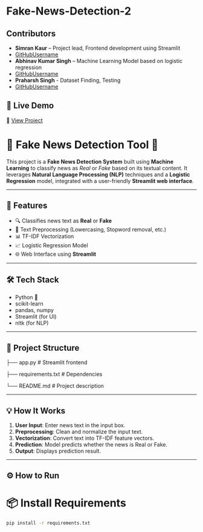 # Fake-News-Detection-2

## Contributors

- **Simran Kaur** – Project lead, Frontend development using Streamlit
- [GitHubUsername](https://github.com/simrankaurgulati2006) 
- **Abhinav Kumar Singh** – Machine Learning Model based on logistic regression
- [GitHubUsername](https://github.com/abhinav9444)
- **Praharsh Singh** - Dataset Finding, Testing
- [GitHubUsername](https://github.com/Praharshhh)

## 🚀 Live Demo
🔗 [View Project](
https://cw012-fake-news-detection-hm4bfnloearwldd7pucras.streamlit.app/)



# 📰 Fake News Detection Tool 🧠

This project is a **Fake News Detection System** built using **Machine Learning** to classify news as *Real* or *Fake* based on its textual content. It leverages **Natural Language Processing (NLP)** techniques and a **Logistic Regression** model, integrated with a user-friendly **Streamlit web interface**.

---

## 🚀 Features

- 🔍 Classifies news text as **Real** or **Fake**
- 🧹 Text Preprocessing (Lowercasing, Stopword removal, etc.)
- 📊 TF-IDF Vectorization
- 📈 Logistic Regression Model
- 🌐 Web Interface using **Streamlit**

---

## 🛠️ Tech Stack

- Python 🐍
- scikit-learn
- pandas, numpy
- Streamlit (for UI)
- nltk (for NLP)

---

## 📁 Project Structure

├── app.py # Streamlit frontend

├── requirements.txt # Dependencies

└── README.md # Project description


---

## 💡 How It Works

1. **User Input**: Enter news text in the input box.
2. **Preprocessing**: Clean and normalize the input text.
3. **Vectorization**: Convert text into TF-IDF feature vectors.
4. **Prediction**: Model predicts whether the news is Real or Fake.
5. **Output**: Displays prediction result.

---

## ⚙️ How to Run

# 📦 Install Requirements
```bash
pip install -r requirements.txt




